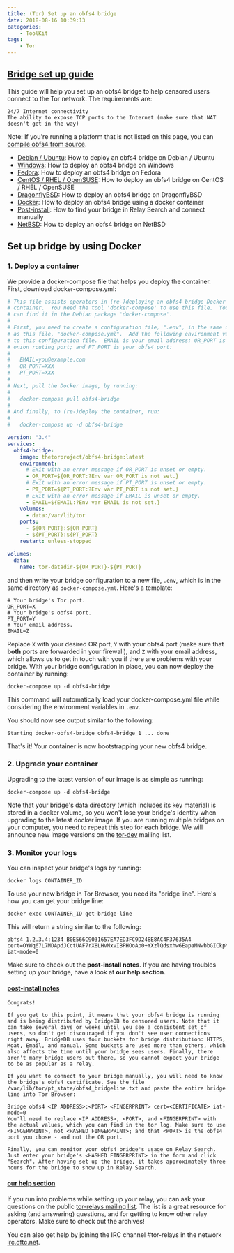 ```yaml
---
title: (Tor) Set up an obfs4 bridge
date: 2018-08-16 10:39:13
categories:
    - ToolKit
tags: 
    - Tor
---
```


## [Bridge set up guide](community.torproject.org/relay/setup/bridge/ )

This guide will help you set up an obfs4 bridge to help censored users connect to the Tor network. The requirements are:

    24/7 Internet connectivity
    The ability to expose TCP ports to the Internet (make sure that NAT doesn't get in the way)

Note: If you're running a platform that is not listed on this page, you can [compile obfs4 from source](https://gitlab.com/yawning/obfs4#installation).

- [Debian / Ubuntu](https://community.torproject.org/relay/setup/bridge/debian-ubuntu/): How to deploy an obfs4 bridge on Debian / Ubuntu
- [Windows](https://community.torproject.org/relay/setup/bridge/windows/): How to deploy an obfs4 bridge on Windows
- [Fedora](https://community.torproject.org/relay/setup/bridge/fedora/): How to deploy an obfs4 bridge on Fedora
- [CentOS / RHEL / OpenSUSE](https://community.torproject.org/relay/setup/bridge/centos-rhel-opensuse/): How to deploy an obfs4 bridge on CentOS / RHEL / OpenSUSE
- [DragonflyBSD](https://community.torproject.org/relay/setup/bridge/dragonflybsd/): How to deploy an obfs4 bridge on DragonflyBSD
- [Docker](https://community.torproject.org/relay/setup/bridge/docker/): How to deploy an obfs4 bridge using a docker container
- [Post-install](https://community.torproject.org/relay/setup/bridge/post-install/): How to find your bridge in Relay Search and connect manually
- [NetBSD](https://community.torproject.org/relay/setup/bridge/netbsd/): How to deploy an obfs4 bridge on NetBSD

## Set up bridge by using Docker

### 1. Deploy a container

We provide a docker-compose file that helps you deploy the container. First, download docker-compose.yml: 

```yml
# This file assists operators in (re-)deploying an obfs4 bridge Docker
# container.  You need the tool 'docker-compose' to use this file.  You
# can find it in the Debian package 'docker-compose'.
#
# First, you need to create a configuration file, ".env", in the same directory
# as this file, "docker-compose.yml".  Add the following environment variables
# to this configuration file.  EMAIL is your email address; OR_PORT is your
# onion routing port; and PT_PORT is your obfs4 port:
#
#   EMAIL=you@example.com
#   OR_PORT=XXX
#   PT_PORT=XXX
#
# Next, pull the Docker image, by running:
#
#   docker-compose pull obfs4-bridge
#
# And finally, to (re-)deploy the container, run:
#
#   docker-compose up -d obfs4-bridge

version: "3.4"
services:
  obfs4-bridge:
    image: thetorproject/obfs4-bridge:latest
    environment:
      # Exit with an error message if OR_PORT is unset or empty.
      - OR_PORT=${OR_PORT:?Env var OR_PORT is not set.}
      # Exit with an error message if PT_PORT is unset or empty.
      - PT_PORT=${PT_PORT:?Env var PT_PORT is not set.}
      # Exit with an error message if EMAIL is unset or empty.
      - EMAIL=${EMAIL:?Env var EMAIL is not set.}
    volumes:
      - data:/var/lib/tor
    ports:
      - ${OR_PORT}:${OR_PORT}
      - ${PT_PORT}:${PT_PORT}
    restart: unless-stopped

volumes:
  data:
    name: tor-datadir-${OR_PORT}-${PT_PORT}
```

and then write your bridge configuration to a new file, `.env`, which is in the same directory as `docker-compose.yml`. Here's a template:

```
# Your bridge's Tor port.
OR_PORT=X
# Your bridge's obfs4 port.
PT_PORT=Y
# Your email address.
EMAIL=Z
```

Replace `X` with your desired OR port, `Y` with your obfs4 port (make sure that **both** ports are forwarded in your firewall), and `Z` with your email address, which allows us to get in touch with you if there are problems with your bridge. With your bridge configuration in place, you can now deploy the container by running:

```
docker-compose up -d obfs4-bridge
```

This command will automatically load your docker-compose.yml file while considering the environment variables in `.env`.

You should now see output similar to the following:

```
Starting docker-obfs4-bridge_obfs4-bridge_1 ... done
```

That's it! Your container is now bootstrapping your new obfs4 bridge.

### 2. Upgrade your container

Upgrading to the latest version of our image is as simple as running:

```
docker-compose up -d obfs4-bridge
```

Note that your bridge's data directory (which includes its key material) is stored in a docker volume, so you won't lose your bridge's identity when upgrading to the latest docker image. If you are running multiple bridges on your computer, you need to repeat this step for each bridge. We will announce new image versions on the [tor-dev](https://lists.torproject.org/cgi-bin/mailman/listinfo/tor-dev) mailing list.

### 3. Monitor your logs

You can inspect your bridge's logs by running:

```
docker logs CONTAINER_ID
```

To use your new bridge in Tor Browser, you need its "bridge line". Here's how you can get your bridge line:

```
docker exec CONTAINER_ID get-bridge-line
```

This will return a string similar to the following:

```
obfs4 1.2.3.4:1234 B0E566C9031657EA7ED3FC9D248E8AC4F37635A4 cert=OYWq67L7MDApdJCctUAF7rX8LHvMxvIBPHOoAp0+YXzlQdsxhw6EapaMNwbbGICkpY8CPQ iat-mode=0
```

Make sure to check out the **post-install notes**. If you are having troubles setting up your bridge, have a look at **our help section**.

#### [post-install notes](https://community.torproject.org/relay/setup/bridge/post-install/)

```
Congrats!

If you get to this point, it means that your obfs4 bridge is running and is being distributed by BridgeDB to censored users. Note that it can take several days or weeks until you see a consistent set of users, so don't get discouraged if you don't see user connections right away. BridgeDB uses four buckets for bridge distribution: HTTPS, Moat, Email, and manual. Some buckets are used more than others, which also affects the time until your bridge sees users. Finally, there aren't many bridge users out there, so you cannot expect your bridge to be as popular as a relay.

If you want to connect to your bridge manually, you will need to know the bridge's obfs4 certificate. See the file /var/lib/tor/pt_state/obfs4_bridgeline.txt and paste the entire bridge line into Tor Browser:

Bridge obfs4 <IP ADDRESS>:<PORT> <FINGERPRINT> cert=<CERTIFICATE> iat-mode=0
You'll need to replace <IP ADDRESS>, <PORT>, and <FINGERPRINT> with the actual values, which you can find in the tor log. Make sure to use <FINGERPRINT>, not <HASHED FINGERPRINT>; and that <PORT> is the obfs4 port you chose - and not the OR port.

Finally, you can monitor your obfs4 bridge's usage on Relay Search. Just enter your bridge's <HASHED FINGERPRINT> in the form and click "Search". After having set up the bridge, it takes approximately three hours for the bridge to show up in Relay Search.
```

#### [our help section](https://community.torproject.org/relay/getting-help/)

If you run into problems while setting up your relay, you can ask your questions on the public [tor-relays mailing list](https://lists.torproject.org/cgi-bin/mailman/listinfo/tor-relays). The list is a great resource for asking (and answering) questions, and for getting to know other relay operators. Make sure to check out the archives!

You can also get help by joining the IRC channel #tor-relays in the network [irc.oftc.net](https://support.torproject.org/get-in-touch/#irc-help).

